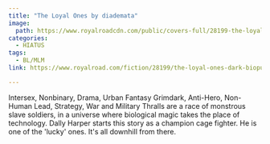 ```yaml
---
title: "The Loyal Ones by diademata"
image:
  path: https://www.royalroadcdn.com/public/covers-full/28199-the-loyal-ones-dark-biopunk-fantasy.jpg
categories:
  - HIATUS
tags:
  - BL/MLM
link: https://www.royalroad.com/fiction/28199/the-loyal-ones-dark-biopunk-fantasy

---
```

Intersex, Nonbinary, Drama, Urban Fantasy  Grimdark, Anti-Hero, Non-Human Lead, Strategy, War and Military
Thralls are a race of monstrous slave soldiers, in a universe where biological magic takes the place of technology.  Dally Harper starts this story as a champion cage fighter. He is one of the 'lucky' ones. It's all downhill from there.
